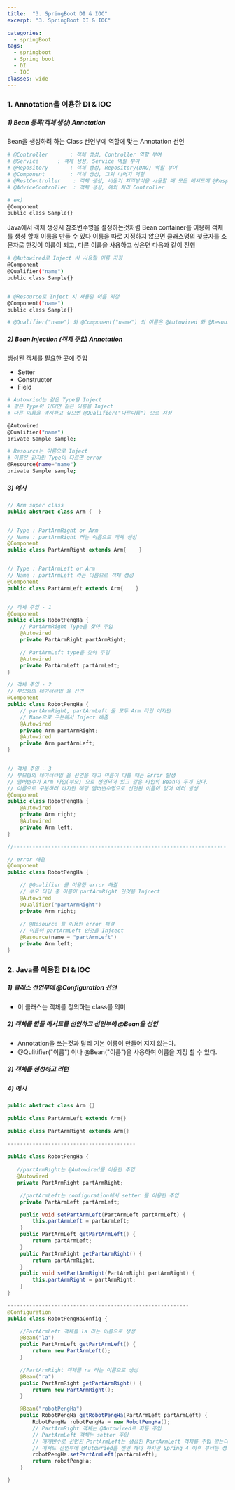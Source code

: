 ```yaml
---
title:  "3. SpringBoot DI & IOC"
excerpt: "3. SpringBoot DI & IOC"

categories:
  - springBoot
tags:
  - springboot
  - Spring boot
  - DI
  - IOC	
classes: wide 
---
```


### 1. Annotation을 이용한 DI & IOC

##### 1) Bean 등록(객체 생성) Annotation

Bean을 생성하려 하는 Class 선언부에 역할에 맞는 Annotation 선언

```bash
# @Controller		: 객체 생성, Controller 역할 부여 
# @Service		: 객체 생성, Service 역할 부여 
# @Repository		: 객체 생성, Repository(DAO) 역할 부여 
# @Component		: 객체 생성, 그외 나머지 역할
# @RestController	 : 객체 생성, 비동기 처리방식을 사용할 때 모든 메서드에 @ResponseBody 추가 해줌
# @AdviceController	 : 객체 생성, 예외 처리 Controller

# ex)
@Component
public class Sample{}
```

Java에서 객체 생성시 참조변수명을 설정하는것처럼 Bean container를 이용해 객체를 생성 할때 이름을 만들 수 있다
이름을 따로 지정하지 않으면 클래스명의 첫글자를 소문자로 한것이 이름이 되고, 다른 이름을 사용하고 싶은면 다음과 같이 진행

```bash
# @Autowired로 Inject 시 사용할 이름 지정
@Component
@Qualifier("name")
public class Sample{}


# @Resource로 Inject 시 사용할 이름 지정 
@Component("name")
public class Sample{}

# @Qualifier("name") 와 @Component("name") 의 이름은 @Autowired 와 @Resource 둘다 사용 가능
```



##### 2) Bean Injection (객체 주입) Annotation

생성된 객체를 필요한 곳에 주입

- Setter
- Constructor
- Field

```bash
# Autowried는 같은 Type을 Inject
# 같은 Type이 있다면 같은 이름을 Inject
# 다른 이름을 명시하고 싶으면 @Qualifier("다른이름") 으로 지정

@Autowired
@Qualifier("name")
private Sample sample;

# Resource는 이름으로 Inject
# 이름은 같지만 Type이 다르면 error
@Resource(name="name")
private Sample sample;
```



##### 3) 예시

```java
// Arm super class
public abstract class Arm {  }   


// Type : PartArmRight or Arm
// Name : partArmRight 라는 이름으로 객체 생성
@Component    
public class PartArmRight extends Arm{    }    


// Type : PartArmLeft or Arm
// Name : partArmLeft 라는 이름으로 객체 생성
@Component    
public class PartArmLeft extends Arm{    }    


// 객체 주입 - 1
@Component
public class RobotPengHa {
	// PartArmRight Type을 찾아 주입
    @Autowired
    private PartArmRight partArmRight;

	// PartArmLeft type을 찾아 주입
    @Autowired
    private PartArmLeft partArmLeft;
}

// 객체 주입 - 2 
// 부모형의 데이터타입 을 선언
@Component
public class RobotPengHa {
    // partArmRight, partArmLeft 둘 모두 Arm 타입 이지만
    // Name으로 구분해서 Inject 해줌
    @Autowired
    private Arm partArmRight;
    @Autowired
    private Arm partArmLeft;
}


// 객체 주입 - 3
// 부모형의 데이터타입 을 선언을 하고 이름이 다를 때는 Error 발생
// 멤버변수가 Arm 타입(부모) 으로 선언되어 있고 같은 타입의 Bean이 두개 있다.
// 이름으로 구분하려 하지만 해당 멤버변수명으로 선언된 이름이 없어 에러 발생
@Component
public class RobotPengHa {
    @Autowired
    private Arm right;
    @Autowired
    private Arm left;
}

//--------------------------------------------------------------------

// error 해결 
@Component
public class RobotPengHa {

    // @Qualifier 를 이용한 error 해결
    // 부모 타입 중 이름이 partArmRight 인것을 Injcect
    @Autowired
    @Qualifier("partArmRight")
    private Arm right;
    
    // @Resource 를 이용한 error 해결
    // 이름이 partArmLeft 인것을 Injcect
    @Resource(name = "partArmLeft")
    private Arm left;
}

```



### 2. Java를 이용한 DI & IOC

##### 1) 클래스 선언부에 @Configuration 선언

- 이 클래스는 객체를 정의하는 class를 의미

##### 2) 객체를 만들 메서드를 선언하고 선언부에 @Bean을 선언

- Annotation을 쓰는것과 달리 기본 이름이 만들어 지지 않는다. 
- @Qulitifier("이름") 이나 @Bean("이름")을 사용하여 이름을 지정 할 수 있다.

##### 3) 객체를 생성하고 리턴

##### 4) 예시

```java
public abstract class Arm {}    

public class PartArmLeft extends Arm{}     

public class PartArmRight extends Arm{}

-----------------------------------------
    
public class RobotPengHa {
  
   //partArmRight는 @Autowired를 이용한 주입 
   @Autowired
   private PartArmRight partArmRight;

    //partArmLeft는 configuration에서 setter 를 이용한 주입
    private PartArmLeft partArmLeft;

    public void setPartArmLeft(PartArmLeft partArmLeft) {
        this.partArmLeft = partArmLeft;
    }
    public PartArmLeft getPartArmLeft() {
        return partArmLeft;
    }
    public PartArmRight getPartArmRight() {
        return partArmRight;
    }
    public void setPartArmRight(PartArmRight partArmRight) {
        this.partArmRight = partArmRight;
    }
}

----------------------------------------------------------
@Configuration
public class RobotPengHaConfig {

    //PartArmLeft 객체를 la 라는 이름으로 생성
    @Bean("la")
    public PartArmLeft getPartArmLeft() {
        return new PartArmLeft();   
    }

    //PartArmRight 객체를 ra 라는 이름으로 생성
    @Bean("ra")
    public PartArmRight getPartArmRight() {
        return new PartArmRight();
    }

    @Bean("robotPengHa")
    public RobotPengHa getRobotPengHa(PartArmLeft partArmLeft) {
        RobotPengHa robotPengHa = new RobotPengHa();
        // PartArmRight 객체는 @Autowired로 자동 주입
        // PartArmLeft 객체는 setter 주입
        // 매개변수로 선언된 PartArmLeft는 생성된 PartArmLeft 객체를 주입 받는다.
        // 메서드 선언부에 @Autowried를 선언 해야 하지만 Spring 4 이후 부터는 생략 가능 하다
        robotPengHa.setPartArmLeft(partArmLeft);
        return robotPengHa;
    }

}    

```





